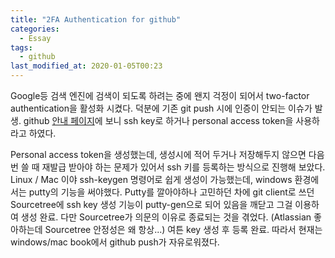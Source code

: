 ```yaml
---
title: "2FA Authentication for github"
categories:
  - Essay
tags:
  - github
last_modified_at: 2020-01-05T00:23
---
```


Google등 검색 엔진에 검색이 되도록 하려는 중에 왠지 걱정이 되어서 two-factor authentication을 활성화 시켰다.
덕분에 기존 git push 시에 인증이 안되는 이슈가 발생.
github [안내 페이지](https://help.github.com/en/github/authenticating-to-github/accessing-github-using-two-factor-authentication)에 
보니 ssh key로 하거나 personal access token을 사용하라고 하였다.

Personal access token을 생성했는데, 생성시에 적어 두거나 저장해두지 않으면 다음번 쓸 때 재발급 받아야 하는 문제가 있어서
ssh 키를 등록하는 방식으로 진행해 보았다.
Linux / Mac 이야 ssh-keygen 명령어로 쉽게 생성이 가능했는데, windows 환경에서는 putty의 기능을 써야했다. 
Putty를 깔아야하나 고민하던 차에 git client로 쓰던 Sourcetree에 ssh key 생성 기능이 putty-gen으로 되어 있음을 깨닫고
그걸 이용하여 생성 완료.
다만 Sourcetree가 의문의 이유로 종료되는 것을 겪었다. (Atlassian 좋아하는데 Sourcetree 안정성은 왜 항상...) 
여튼 key 생성 후 등록 완료. 따라서 현재는 windows/mac book에서 github push가 자유로워졌다.